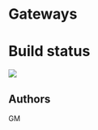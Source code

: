 # Gateways

# Build status
![](https://github.com/georgimanov/gateways/workflows/.github/workflows/dotnet-core.yml/badge.svg)

## Authors

GM

